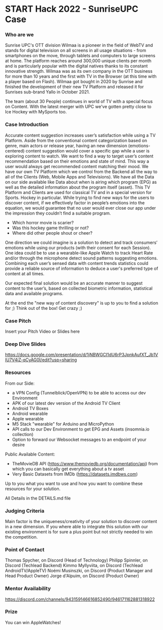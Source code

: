 # START Hack 2022 - SunriseUPC Case

### Who are we
Sunrise UPC's OTT division Wilmaa is a pioneer in the field of WebTV and stands for digital television on all screens in all usage situations - from smartphones on the move, through tablets and computers to large screens at home. The platform reaches around 300,000 unique clients per month and is particularly popular with the digital natives thanks to its constant innovative strength.
Wilmaa was as its own company in the OTT business for more than 10 years and the first with TV in the Browser (at this time with a player based on Flash). Wilmaa got bought in 2020 by Sunrise and finished the development of their new TV Platform and released it for Sunrises sub-brand Yallo in October 2021.

The team (about 30 People) continues in world of TV with a special focus on Content. With the latest merger with UPC we've gotten pretty close to Ice Hockey with MySports too.

### Case Introduction
Accurate content suggestion increases user’s satisfaction while using a TV Platform. Aside from the conventional content categorization based on genre, main actors or release year, having an new dimension (emotions-centered) content suggestion would cover a specific gap while a user is exploring content to watch. We want to find a way to target user’s content recommendation based on their emotions and state of mind. This way a user would always get recommended content matching their mood.
We have our own TV Platform which we control from the Backend all the way to all of the Clients (Web, Mobile Apps and Televisions). We have all the Data on our side available like Data about when is airing which program (EPG) as well as the detailed information about the program itself (asset). This TV Platform and Clients are used for classical TV and in a special version for Sports. Hockey in particular.
While trying to find new ways for the users to discover content, if we effectively factor in people’s emotions into the equation, we would guarantee that no user would ever close our app under the impression they couldn’t find a suitable program.

* Which horror movie is scarier?
* Was this hockey game thrilling or not?
* Where did other people shout or cheer?

One direction we could imagine is a solution to detect and track consumers’ emotions while using our products (with their consent for each Session). One idea could be to use a wearable-like Apple Watch to track Heart Rate and/or through the microphone detect sound patterns suggesting emotions. Combining each user’s sensed data with content trends statistics could provide a reliable source of information to deduce a user's preferred type of content at all times.

Our expected final solution would be an accurate manner to suggest content to the user’s, based on collected biometric information, statistical data and available programs.

At the end the "new way of content discovery" is up to you to find a solution for ;) Think out of the box! Get crazy ;)

### Case Pitch
Insert your Pitch Video or Slides here

### Deep Dive Slides
https://docs.google.com/presentation/d/1jNBWGCI1dU6rP3JpnkAufXT_Jb1VIU7V4iZ-qCyAG0I/edit?usp=sharing

### Resources
From our Side:
* a VPN Config (Tunnelblick/OpenVPN) to be able to access our dev Environment
* APK of our latest dev version of the Android TV Client
* Android TV Boxes
* Android wearable
* Apple wearable
* M5 Stack "wearable" for Arduino and MicroPython
* API calls to our Dev Environment to get EPG and Assets (insomnia.io collection)
* Option to forward our Websocket messages to an endpoint of your desire

Public Available Content:
* TheMovieDB API (https://www.themoviedb.org/documentation/api) from which you can basically get everything about a tv asset
* Very Basic Datasets from IMDb (https://datasets.imdbws.com)

Up to you what you want to use and how you want to combine these resources for your solution.

All Details in the DETAILS.md file

### Judging Criteria
Main factor is the uniqueness/creativity of your solution to discover content in a new dimension. If you where able to integrate this solution with our existing environment is for sure a plus point but not strictly needed to win the competition.

### Point of Contact
Thomas Spycher, on Discord (Head of Technology)
Philipp Spinnler, on Discord (Techlead Backend)
Kimmo Myllyviita, on Discord (Techlead AndroidTV/AppleTV)
Noémi Musinszki, on Discord (Product Manager and Head Product Owner)
Jorge d'Alpuim, on Discord (Product Owner)

### Mentor Availability
https://discord.com/channels/943159146616852490/946171162881318922

### Prize
You can win AppleWatches!
